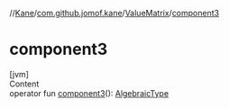 //[Kane](../../index.md)/[com.github.jomof.kane](../index.md)/[ValueMatrix](index.md)/[component3](component3.md)



# component3  
[jvm]  
Content  
operator fun [component3](component3.md)(): [AlgebraicType](../../com.github.jomof.kane.types/-algebraic-type/index.md)  



